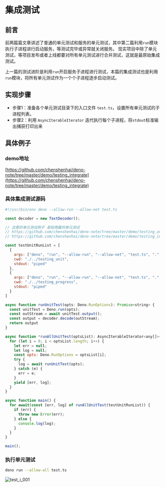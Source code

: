 # 集成测试

## 前言

前两篇篇文章讲述了普通的单元测试和服务的单元测试，其中第二篇利用`run`模块执行子进程进行启动服务，等测试完毕或异常就关闭服务。 现实项目中除了单元测试，等项目发布或者上线都要对所有单元测试进行合并测试，这就是最原始集成测试。

上一篇的测试进阶是利用`run`开启服务子进程进行测试，本篇的集成测试也是利用`run`模块，将所有单元测试作为一个个子进程逐步启动测试。

## 实现步骤

- 步骤1：准备各个单元测试目录下的入口文件 `test.ts`，设置所有单元测试的子进程列表。
- 步骤2：利用 `AsyncIterableIterator` 迭代执行每个子进程，将`stdout`标准输出捕获打印出来


## 具体例子

### demo地址

[https://github.com/chenshenhai/deno-note/tree/master/demo/testing_integrate](https://github.com/chenshenhai/deno-note/tree/master/demo/testing_integrate)

### 具体集成测试源码

```js
#!/usr/bin/env deno --allow-run --allow-net test.ts

const decoder = new TextDecoder();

// 这里的单元测试例子 是前两篇的单元测试
// https://github.com/chenshenhai/deno-note/tree/master/demo/testing_unit
// https://github.com/chenshenhai/deno-note/tree/master/demo/testing_integrate

const testUnitRunList = [
  {
    args: ["deno", "run", "--allow-run", "--allow-net", "test.ts", ".", "--cors"],
    cwd: "./../testing_unit",
    stdout: "piped"
  },
  {
    args: ["deno", "run", "--allow-run", "--allow-net", "test.ts", ".", "--cors"],
    cwd: "./../testing_progress",
    stdout: "piped"
  }
]

async function runUnitTest(opts: Deno.RunOptions): Promise<string> {
  const unitTest = Deno.run(opts);
  const outStream = await unitTest.output();
  const output = decoder.decode(outStream);
  return output
}

async function *runAllUnitTest(optsList): AsyncIterableIterator<any[]>{
  for (let i = 0; i < optsList.length; i++) {
    let err = null;
    let log = null;
    const opts: Deno.RunOptions = optsList[i];
    try {
      log = await runUnitTest(opts);
    } catch (e) {
      err = e;
    }
    yield [err, log];
  }
}

async function main() {
  for await(const [err, log] of runAllUnitTest(testUnitRunList)) {
    if (err) {
      throw new Error(err);
    } else {
      console.log(log);
    }
  }
}

main();

```

### 执行单元测试

```sh
deno run --allow-all test.ts
```

![test_i_001](https://user-images.githubusercontent.com/8216630/52529392-e9bf9000-2d2b-11e9-99e6-50892a56fb71.jpg)
